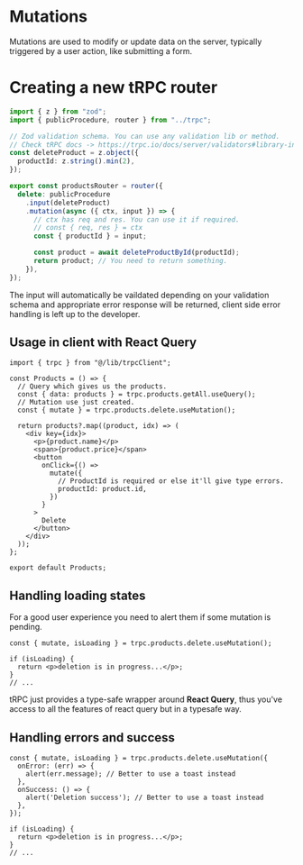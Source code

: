 # Mutations

Mutations are used to modify or update data on the server, typically triggered by a user action, like submitting a form.

# Creating a new tRPC router

```ts
import { z } from "zod";
import { publicProcedure, router } from "../trpc";

// Zod validation schema. You can use any validation lib or method.
// Check tRPC docs -> https://trpc.io/docs/server/validators#library-integrations
const deleteProduct = z.object({
  productId: z.string().min(2),
});

export const productsRouter = router({
  delete: publicProcedure
    .input(deleteProduct)
    .mutation(async ({ ctx, input }) => {
      // ctx has req and res. You can use it if required.
      // const { req, res } = ctx
      const { productId } = input;

      const product = await deleteProductById(productId);
      return product; // You need to return something.
    }),
});
```

The input will automatically be vaildated depending on your validation schema and appropriate error response will be returned, client side error handling is left up to the developer.

## Usage in client with React Query

```tsx
import { trpc } from "@/lib/trpcClient";

const Products = () => {
  // Query which gives us the products.
  const { data: products } = trpc.products.getAll.useQuery();
  // Mutation use just created.
  const { mutate } = trpc.products.delete.useMutation();

  return products?.map((product, idx) => (
    <div key={idx}>
      <p>{product.name}</p>
      <span>{product.price}</span>
      <button
        onClick={() =>
          mutate({
            // ProductId is required or else it'll give type errors.
            productId: product.id,
          })
        }
      >
        Delete
      </button>
    </div>
  ));
};

export default Products;
```

## Handling loading states

For a good user experience you need to alert them if some mutation is pending.

```tsx
const { mutate, isLoading } = trpc.products.delete.useMutation();

if (isLoading) {
  return <p>deletion is in progress...</p>;
}
// ...
```

tRPC just provides a type-safe wrapper around **React Query**, thus you've access to all the features of react query but in a typesafe way.

## Handling errors and success

```tsx
const { mutate, isLoading } = trpc.products.delete.useMutation({
  onError: (err) => {
    alert(err.message); // Better to use a toast instead
  },
  onSuccess: () => {
    alert('Deletion success'); // Better to use a toast instead
  },
});

if (isLoading) {
  return <p>deletion is in progress...</p>;
}
// ...
```